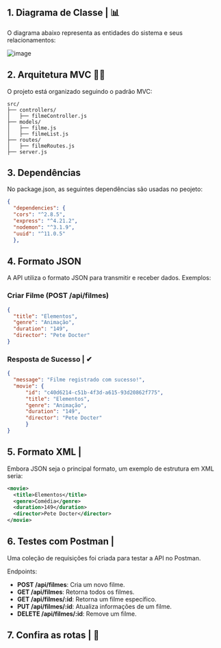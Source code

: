 ## **1. Diagrama de Classe** | 📊
O diagrama abaixo representa as entidades do sistema e seus relacionamentos:

![image](https://github.com/user-attachments/assets/cbcb4dab-eb87-4271-ad49-9444335b6c28)

## **2. Arquitetura MVC** 🧩📐
O projeto está organizado seguindo o padrão MVC:

```
src/
├── controllers/
│   ├── filmeController.js
├── models/
│   ├── filme.js
│   ├── filmeList.js
├── routes/
│   ├── filmeRoutes.js
├── server.js
```

## **3. Dependências** 
No package.json, as seguintes dependências são usadas no peojeto:
```json
{
  "dependencies": {
  "cors": "^2.8.5",
  "express": "^4.21.2",
  "nodemon": "^3.1.9",
  "uuid": "^11.0.5"
  },
```

## **4. Formato JSON**
A API utiliza o formato JSON para transmitir e receber dados. Exemplos:
### **Criar Filme (POST /api/filmes)**
```json
{
  "title": "Elementos",
  "genre": "Animação",
  "duration": "149",
  "director": "Pete Docter"
}
```

### **Resposta de Sucesso** | ✔
```json
{
  "message": "Filme registrado com sucesso!",
  "movie": {
      "id": "c40d6214-c51b-4f3d-a615-93d20862f775",
      "title": "Elementos",
      "genre": "Animação",
      "duration": "149",
      "director": "Pete Docter"
      }
}
```

## **5. Formato XML** | 


Embora JSON seja o principal formato, um exemplo de estrutura em XML seria:

```xml
<movie>
  <title>Elementos</title>
  <genre>Comédia</genre>
  <duration>149</duration>
  <director>Pete Docter</director>
</movie>
```
## **6. Testes com Postman** | 

Uma coleção de requisições foi criada para testar a API no Postman. 

Endpoints:
- **POST /api/filmes**: Cria um novo filme.
- **GET /api/filmes**: Retorna todos os filmes.
- **GET /api/filmes/:id**: Retorna um filme específico.
- **PUT /api/filmes/:id**: Atualiza informações de um filme.
- **DELETE /api/filmes/:id**: Remove um filme.

## **7. Confira as rotas** | 🚊


